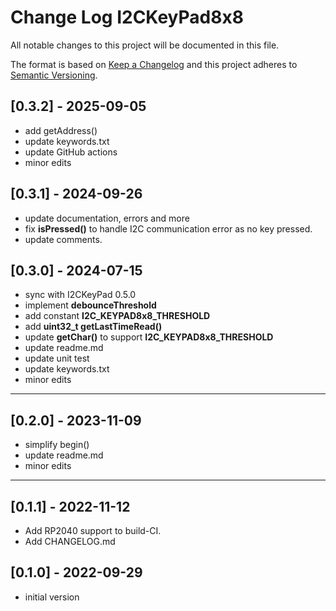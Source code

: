 # Change Log I2CKeyPad8x8

All notable changes to this project will be documented in this file.

The format is based on [Keep a Changelog](http://keepachangelog.com/)
and this project adheres to [Semantic Versioning](http://semver.org/).


## [0.3.2] - 2025-09-05
- add getAddress()
- update keywords.txt
- update GitHub actions
- minor edits

## [0.3.1] - 2024-09-26
- update documentation, errors and more
- fix **isPressed()** to handle I2C communication error as no key pressed.
- update comments.

## [0.3.0] - 2024-07-15
- sync with I2CKeyPad 0.5.0
- implement **debounceThreshold**
- add constant **I2C_KEYPAD8x8_THRESHOLD**
- add **uint32_t getLastTimeRead()**
- update **getChar()** to support **I2C_KEYPAD8x8_THRESHOLD**
- update readme.md
- update unit test
- update keywords.txt
- minor edits

----

## [0.2.0] - 2023-11-09
- simplify begin()
- update readme.md
- minor edits

----

## [0.1.1] - 2022-11-12
- Add RP2040 support to build-CI.
- Add CHANGELOG.md

## [0.1.0] - 2022-09-29
- initial version
